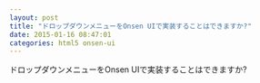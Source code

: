 ```yaml
---
layout: post
title: "ドロップダウンメニューをOnsen UIで実装することはできますか?"
date: 2015-01-16 08:47:01
categories: html5 onsen-ui
---
```

<p>ドロップダウンメニューをOnsen UIで実装することはできますか?</p>
